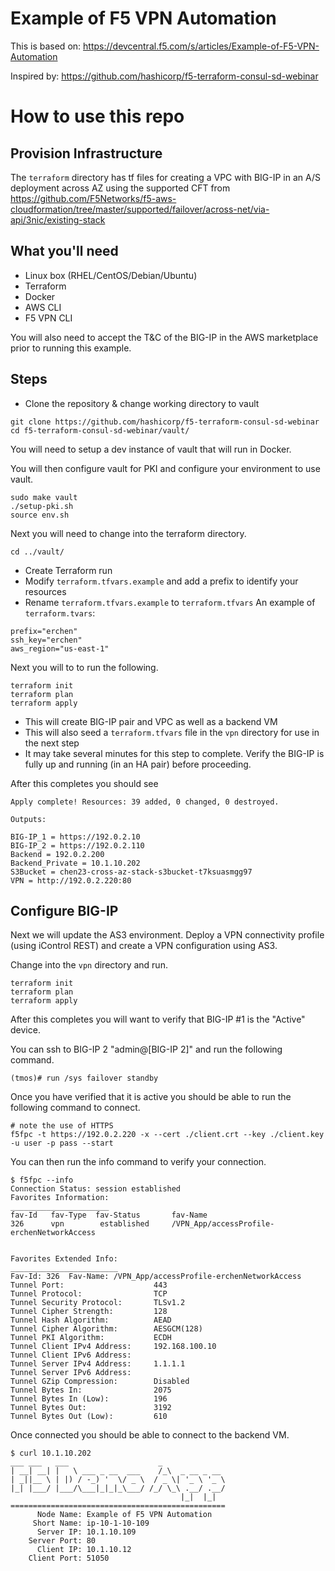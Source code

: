 # Example of F5 VPN Automation

This is based on: https://devcentral.f5.com/s/articles/Example-of-F5-VPN-Automation

Inspired by: https://github.com/hashicorp/f5-terraform-consul-sd-webinar

# How to use this repo

## Provision Infrastructure

The `terraform` directory has tf files for creating a VPC with BIG-IP in an A/S deployment 
across AZ using the supported CFT from https://github.com/F5Networks/f5-aws-cloudformation/tree/master/supported/failover/across-net/via-api/3nic/existing-stack

## What you'll need

- Linux box (RHEL/CentOS/Debian/Ubuntu)
- Terraform
- Docker
- AWS CLI
- F5 VPN CLI

You will also need to accept the T&C of the BIG-IP in the AWS marketplace prior to running this example.

## Steps 
- Clone the repository & change working directory to vault
```
git clone https://github.com/hashicorp/f5-terraform-consul-sd-webinar
cd f5-terraform-consul-sd-webinar/vault/
```

You will need to setup a dev instance of vault that will run in Docker.

You will then configure vault for PKI and configure your environment to use vault.
```
sudo make vault
./setup-pki.sh
source env.sh
```

Next you will need to change into the terraform directory.
```
cd ../vault/
```

- Create Terraform run
- Modify `terraform.tfvars.example` and add a prefix to identify your resources
- Rename `terraform.tfvars.example` to `terraform.tfvars`
An example of `terraform.tvars`:
```
prefix="erchen"
ssh_key="erchen"
aws_region="us-east-1"
````
Next you will to to run the following. 
```
terraform init
terraform plan
terraform apply
```

  - This will create BIG-IP pair and VPC as well as a backend VM
  - This will also seed a `terraform.tfvars` file in the `vpn` directory for use in the next step
  - It may take several minutes for this step to complete.  Verify the BIG-IP is fully up and running (in an HA pair) before proceeding.

After this completes you should see

```
Apply complete! Resources: 39 added, 0 changed, 0 destroyed.

Outputs:

BIG-IP_1 = https://192.0.2.10
BIG-IP_2 = https://192.0.2.110
Backend = 192.0.2.200
Backend_Private = 10.1.10.202
S3Bucket = chen23-cross-az-stack-s3bucket-t7ksuasmgg97
VPN = http://192.0.2.220:80
```

## Configure BIG-IP

Next we will update the AS3 environment.  Deploy a VPN connectivity profile (using iControl REST) and create a VPN configuration using AS3.

Change into the `vpn` directory and run.

```
terraform init
terraform plan
terraform apply
```

After this completes you will want to verify that BIG-IP #1 is the "Active" device.

You can ssh to BIG-IP 2 "admin@[BIG-IP 2]" and run the following command.
```
(tmos)# run /sys failover standby
```

Once you have verified that it is active you should be able to run the following command to connect.

```
# note the use of HTTPS
f5fpc -t https://192.0.2.220 -x --cert ./client.crt --key ./client.key -u user -p pass --start
```
You can then run the info command to verify your connection.

```
$ f5fpc --info
Connection Status: session established
Favorites Information:
______________________
fav-Id   fav-Type  fav-Status       fav-Name
326      vpn        established     /VPN_App/accessProfile-erchenNetworkAccess


Favorites Extended Info:
________________________
Fav-Id: 326  Fav-Name: /VPN_App/accessProfile-erchenNetworkAccess
Tunnel Port:                    443
Tunnel Protocol:                TCP
Tunnel Security Protocol:       TLSv1.2
Tunnel Cipher Strength:         128
Tunnel Hash Algorithm:          AEAD
Tunnel Cipher Algorithm:        AESGCM(128)
Tunnel PKI Algorithm:           ECDH
Tunnel Client IPv4 Address:     192.168.100.10
Tunnel Client IPv6 Address:
Tunnel Server IPv4 Address:     1.1.1.1
Tunnel Server IPv6 Address:
Tunnel GZip Compression:        Disabled
Tunnel Bytes In:                2075
Tunnel Bytes In (Low):          196
Tunnel Bytes Out:               3192
Tunnel Bytes Out (Low):         610
```
Once connected you should be able to connect to the backend VM.

```
$ curl 10.1.10.202
___ ___   ___                    _
| __| __| |   \ ___ _ __  ___    /_\  _ __ _ __
| _||__ \ | |) / -_) '  \/ _ \  / _ \| '_ \ '_ \
|_| |___/ |___/\___|_|_|_\___/ /_/ \_\ .__/ .__/
                                      |_|  |_|
================================================
      Node Name: Example of F5 VPN Automation
     Short Name: ip-10-1-10-109
      Server IP: 10.1.10.109
    Server Port: 80
      Client IP: 10.1.10.12
    Client Port: 51050
```